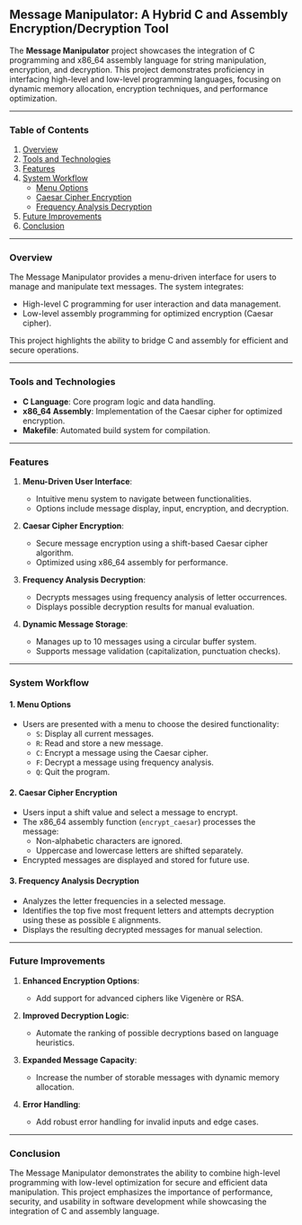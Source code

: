 ## Message Manipulator: A Hybrid C and Assembly Encryption/Decryption Tool

The **Message Manipulator** project showcases the integration of C programming and x86_64 assembly language for string manipulation, encryption, and decryption. This project demonstrates proficiency in interfacing high-level and low-level programming languages, focusing on dynamic memory allocation, encryption techniques, and performance optimization.

---

### **Table of Contents**
1. [Overview](#overview)
2. [Tools and Technologies](#tools-and-technologies)
3. [Features](#features)
4. [System Workflow](#system-workflow)
    - [Menu Options](#1-menu-options)
    - [Caesar Cipher Encryption](#2-caesar-cipher-encryption)
    - [Frequency Analysis Decryption](#3-frequency-analysis-decryption)
5. [Future Improvements](#future-improvements)
6. [Conclusion](#conclusion)

---

### **Overview**
The Message Manipulator provides a menu-driven interface for users to manage and manipulate text messages. The system integrates:
- High-level C programming for user interaction and data management.
- Low-level assembly programming for optimized encryption (Caesar cipher).

This project highlights the ability to bridge C and assembly for efficient and secure operations.

---

### **Tools and Technologies**
- **C Language**: Core program logic and data handling.
- **x86_64 Assembly**: Implementation of the Caesar cipher for optimized encryption.
- **Makefile**: Automated build system for compilation.

---

### **Features**
1. **Menu-Driven User Interface**:
   - Intuitive menu system to navigate between functionalities.
   - Options include message display, input, encryption, and decryption.

2. **Caesar Cipher Encryption**:
   - Secure message encryption using a shift-based Caesar cipher algorithm.
   - Optimized using x86_64 assembly for performance.

3. **Frequency Analysis Decryption**:
   - Decrypts messages using frequency analysis of letter occurrences.
   - Displays possible decryption results for manual evaluation.

4. **Dynamic Message Storage**:
   - Manages up to 10 messages using a circular buffer system.
   - Supports message validation (capitalization, punctuation checks).

---

### **System Workflow**

#### **1. Menu Options**
- Users are presented with a menu to choose the desired functionality:
  - `S`: Display all current messages.
  - `R`: Read and store a new message.
  - `C`: Encrypt a message using the Caesar cipher.
  - `F`: Decrypt a message using frequency analysis.
  - `Q`: Quit the program.

#### **2. Caesar Cipher Encryption**
- Users input a shift value and select a message to encrypt.
- The x86_64 assembly function (`encrypt_caesar`) processes the message:
  - Non-alphabetic characters are ignored.
  - Uppercase and lowercase letters are shifted separately.
- Encrypted messages are displayed and stored for future use.

#### **3. Frequency Analysis Decryption**
- Analyzes the letter frequencies in a selected message.
- Identifies the top five most frequent letters and attempts decryption using these as possible `E` alignments.
- Displays the resulting decrypted messages for manual selection.

---

### **Future Improvements**
1. **Enhanced Encryption Options**:
   - Add support for advanced ciphers like Vigenère or RSA.

2. **Improved Decryption Logic**:
   - Automate the ranking of possible decryptions based on language heuristics.

3. **Expanded Message Capacity**:
   - Increase the number of storable messages with dynamic memory allocation.

4. **Error Handling**:
   - Add robust error handling for invalid inputs and edge cases.

---

### **Conclusion**
The Message Manipulator demonstrates the ability to combine high-level programming with low-level optimization for secure and efficient data manipulation. This project emphasizes the importance of performance, security, and usability in software development while showcasing the integration of C and assembly language.

